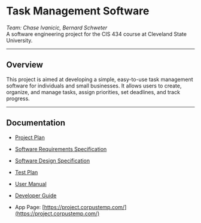 # Task Management Software
*Team: Chase Ivanicic, Bernard Schweter*  
A software engineering project for the CIS 434 course at Cleveland State University.

---

## Overview
This project is aimed at developing a simple, easy-to-use task management software for individuals and small businesses. It allows users to create, organize, and manage tasks, assign priorities, set deadlines, and track progress.

---

## Documentation

- [Project Plan](./Project%20Plan.md)
- [Software Requirements Specification](./Software%20Requirements%20Specification.md)
- [Software Design Specification](./Software%20Design%20Specification.md)
- [Test Plan](./Test%20Plan.md)
- [User Manual](./UserManual.md)
- [Developer Guide](./DeveloperGuide.md)

- App Page: [https://project.corpustemp.com/](https://project.corpustemp.com/)
